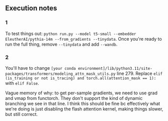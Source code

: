 ## Execution notes
### 1
To test things out: `python run.py --model t5-small --embedder EleutherAI/pythia-14m --from_gradients --tinydata`. Once you're ready to run the full thing, remove `--tinydata` and add `--wandb`.

### 2
You'll have to change `[your conda environment]/lib/python3.11/site-packages/transformers/modeling_attn_mask_utils.py` line 279. Replace `elif (is_training or not is_tracing) and torch.all(attention_mask == 1):` with `elif False`.

Vague memory of why: to get per-sample gradients, we need to use grad and vmap from functorch. They don't support the kind of dynamic branching we see in that line. I think this should be fine bc effectively what we're doing is just disabling the flash attention kernel, making things slower, but still correct.
